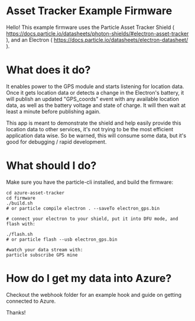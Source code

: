 Asset Tracker Example Firmware
====

Hello!  This example firmware uses the 
Particle Asset Tracker Shield ( https://docs.particle.io/datasheets/photon-shields/#electron-asset-tracker ), 
and an Electron ( https://docs.particle.io/datasheets/electron-datasheet/ ).

What does it do?
===

It enables power to the GPS module and starts listening for location data.  Once it gets location data or detects a 
change in the Electron's battery, it will publish an updated "GPS_coords" event with any available location data,
as well as the battery voltage and state of charge.  It will then wait at least a minute before publishing again.

This app is meant to demonstrate the shield and help easily provide this location data to other services, it's not
trying to be the most efficient application data wise.  So be warned, this will consume some data, but it's good
for debugging / rapid development.



What should I do?
===

Make sure you have the particle-cli installed, and build the firmware:

```
cd azure-asset-tracker
cd firmware
./build.sh
# or particle compile electron . --saveTo electron_gps.bin

# connect your electron to your shield, put it into DFU mode, and flash with:

./flash.sh
# or particle flash --usb electron_gps.bin

#watch your data stream with:
particle subscribe GPS mine

```

How do I get my data into Azure?
===

Checkout the webhook folder for an example hook and guide on getting connected to Azure.

Thanks!
